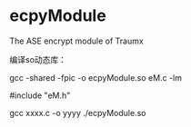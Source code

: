 ecpyModule
=========

The ASE encrypt module of Traumx

编译so动态库：

gcc -shared -fpic -o ecpyModule.so eM.c -lm

#include "eM.h"

gcc xxxx.c -o yyyy ./ecpyModule.so

